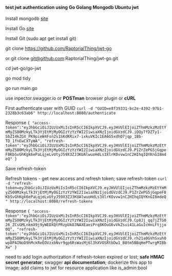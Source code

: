 #### test jwt authentication using **Go** Golang **Mongodb** Ubuntu **jwt**

Install mongodb [site](https://www.digitalocean.com/community/tutorials/how-to-install-mongodb-on-ubuntu-20-04)

Install Go [site](https://go.dev/doc/install)

Install Git (sudo apt get install git)

git clone https://github.com/RaptorialThing/jwt-go 

or 
git clone git@github.com:RaptorialThing/jwt-go.git

cd jwt-go/go-jwt

go mod tidy 

go run main.go 


use inpector.swagger.io or **POSTman** browser plugin or **cURL** 

First authenticate user with GUID
`curl -d "GUID=e8f39331-bc2e-4392-97b1-2328b3c63ab6" http://localhost:8080/authenticate`

Response 
`{
"access-token":"eyJhbGciOiJIUzUxMiIsInR5cCI6IkpXVCJ9.eyJHVUlEIjoiZThmMzkzMzEtYmMyZS00MzkyLTk3YjEtMjMyOGIzYzYzYWI2IiwiaXNzIjoidGVzdCJ9.iQQy7fDZTy1-SbZI4kZGX_PK9pieW4Fsn2s1SKdKRix7-ixkuVKIc1EA6G5xdhO7jqp_1Bb-TD_1fnEwCXTyWA",
"refresh-token":"eyJhbGciOiJIUzUxMiIsInR5cCI6IkpXVCJ9.eyJHVUlEIjoiZThmMzkzMzEtYmMyZS00MzkyLTk3YjEtMjMyOGIzYzYzYWI2IiwiaXNzIjoidGVzdCJ9.P1ZrZePG5jGqpeF8KbSvGhKgk6ePaLqjeLvUtyJ59X3ZJ3KUAlwuoHdLs3XlrKOvvw1nC2HIhqIQYKnGI8mdeQ"
}`

Save refresh-token

Refresh tokens - get new access and refresh token; save refresh-token
`curl -d "refresh-token=eyJhbGciOiJIUzUxMiIsInR5cCI6IkpXVCJ9.eyJHVUlEIjoiZThmMzkzMzEtYmMyZS00MzkyLTk3YjEtMjMyOGIzYzYzYWI2IiwiaXNzIjoidGVzdCJ9.P1ZrZePG5jGqpeF8KbSvGhKgk6ePaLqjeLvUtyJ59X3ZJ3KUAlwuoHdLs3XlrKOvvw1nC2HIhqIQYKnGI8mdeQ" http://localhost:8080/refresh-tokens`

Response
`{
"access-token":"eyJhbGciOiJIUzUxMiIsInR5cCI6IkpXVCJ9.eyJHVUlEIjoiZThmMzkzMzEtYmMyZS00MzkyLTk3YjEtMjMyOGIzYzYzYWI2IiwiaXNzIjoidGVzdCJ9.Cp8Jj_qq7jZTG026_ZCsGMLnkmX9j9yWEDXQtPRzpUkOJNAXEaeiPrq8KOuG6vVkZsui41LaGuIcHnLFtjjo0Q",
"refresh-token":"eyJhbGciOiJIUzUxMiIsInR5cCI6IkpXVCJ9.eyJHVUlEIjoiZThmMzkzMzEtYmMyZS00MzkyLTk3YjEtMjMyOGIzYzYzYWI2IiwiaXNzIjoidGVzdCJ9.rh21a0GVhSxuhOwp8PAINoD9hMckReEOVzxbNvr9gp6RsWasMj6l3hXVOSRtbDw1_B0tm5BBqHePTwrgMIBbXw"
}`


need to add login authorization if refresh-token expired or lost; **safe HMAC secret generator**;
swagger **api documentation**; dockerize this app to image; add claims to jwt for resource application like is_admin:bool 

